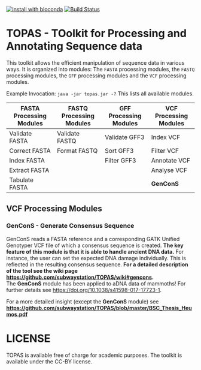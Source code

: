 [![install with bioconda](https://img.shields.io/badge/install%20with-bioconda-brightgreen.svg?style=flat-square)](http://bioconda.github.io/recipes/topas/README.html)
[![Build Status](https://travis-ci.com/subwaystation/TOPAS.svg?branch=master)](https://travis-ci.com/subwaystation/TOPAS)

# TOPAS - TOolkit for Processing and Annotating Sequence data
This toolkit allows the efficient manipulation of sequence data in various ways. It is organized into modules: The `FASTA` processing modules, the `FASTQ` processing modules, the `GFF` processing modules and the `VCF` processing modules.

Example Invocation:
  `java -jar topas.jar -?`
This lists all available modules.

| FASTA Processing Modules  | FASTQ Processing Modules | GFF Processing Modules | VCF Processing Modules |
| ------------- | ------------- |------------- | ------------- |
| Validate FASTA  | Validate FASTQ  | Validate GFF3 | Index VCF |
| Correct FASTA  | Format FASTQ  | Sort GFF3 | Filter VCF |
| Index FASTA  |  | Filter GFF3 | Annotate VCF |
| Extract FASTA  |  |  | Analyse VCF |
| Tabulate FASTA  |  |  | **GenConS** |

## VCF Processing Modules
### GenConS - Generate Consensus Sequence
GenConS reads a FASTA reference and a corresponding GATK Unified Genotyper VCF file of which a consensus sequence is created. **The key feature of this module is that it is able to handle ancient DNA data.** For instance, the user can set the expected DNA damage individually. This is reflected in the resulting consensus sequence. **For a detailed description of the tool see the wiki page https://github.com/subwaystation/TOPAS/wiki#gencons.** \
The **GenConS** module has been applied to aDNA data of mammoths! For further details see https://doi.org/10.1038/s41598-017-17723-1.

For a more detailed insight (except the **GenConS** module) see **https://github.com/subwaystation/TOPAS/blob/master/BSC_Thesis_Heumos.pdf**

# LICENSE
TOPAS is available free of charge for academic purposes. The toolkit is available under the CC-BY license.


